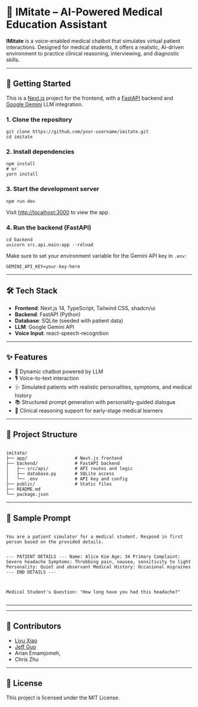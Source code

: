 <h1>🧠 IMitate – AI-Powered Medical Education Assistant</h1>

<p><strong>IMitate</strong> is a voice-enabled medical chatbot that simulates virtual patient interactions. Designed for medical students, it offers a realistic, AI-driven environment to practice clinical reasoning, interviewing, and diagnostic skills.</p>

<hr />

<h2>🚀 Getting Started</h2>

<p>This is a <a href="https://nextjs.org" target="_blank">Next.js</a> project for the frontend, with a <a href="https://fastapi.tiangolo.com" target="_blank">FastAPI</a> backend and <a href="https://deepmind.google/technologies/gemini" target="_blank">Google Gemini</a> LLM integration.</p>

<h3>1. Clone the repository</h3>
<pre><code>git clone https://github.com/your-username/imitate.git
cd imitate
</code></pre>

<h3>2. Install dependencies</h3>
<pre><code>npm install
# or
yarn install
</code></pre>

<h3>3. Start the development server</h3>
<pre><code>npm run dev</code></pre>
<p>Visit <a href="http://localhost:3000" target="_blank">http://localhost:3000</a> to view the app.</p>

<h3>4. Run the backend (FastAPI)</h3>
<pre><code>cd backend
uvicorn src.api.main:app --reload
</code></pre>

<p>Make sure to set your environment variable for the Gemini API key in <code>.env</code>:</p>
<pre><code>GEMINI_API_KEY=your-key-here</code></pre>

<hr />

<h2>🛠️ Tech Stack</h2>
<ul>
  <li><strong>Frontend</strong>: Next.js 14, TypeScript, Tailwind CSS, shadcn/ui</li>
  <li><strong>Backend</strong>: FastAPI (Python)</li>
  <li><strong>Database</strong>: SQLite (seeded with patient data)</li>
  <li><strong>LLM</strong>: Google Gemini API</li>
  <li><strong>Voice Input</strong>: react-speech-recognition</li>
</ul>

<hr />

<h2>✨ Features</h2>
<ul>
  <li>🔄 Dynamic chatbot powered by LLM</li>
  <li>🎙️ Voice-to-text interaction</li>
  <li>🩺 Simulated patients with realistic personalities, symptoms, and medical history</li>
  <li>📚 Structured prompt generation with personality-guided dialogue</li>
  <li>🧠 Clinical reasoning support for early-stage medical learners</li>
</ul>

<hr />

<h2>🧩 Project Structure</h2>
<pre><code>
imitate/
├── app/                  # Next.js frontend
├── backend/              # FastAPI backend
│   ├── src/api/          # API routes and logic
│   ├── database.py       # SQLite access
│   └── .env              # API key and config
├── public/               # Static files
├── README.md
└── package.json
</code></pre>

<hr />

<h2>🧪 Sample Prompt</h2>
<pre><code>
You are a patient simulator for a medical student. Respond in first person based on the provided details.

--- PATIENT DETAILS ---
Name: Alice Kim
Age: 34
Primary Complaint: Severe headache
Symptoms: Throbbing pain, nausea, sensitivity to light
Personality: Quiet and observant
Medical History: Occasional migraines
--- END DETAILS ---

Medical Student's Question: "How long have you had this headache?"
</code></pre>

<hr />

<hr />

<h2>🤝 Contributors</h2>
<ul>
  <li><a href="https://github.com/liyuxiao2" target="_blank">Liyu Xiao</a></li>
  <li><a href="https://github.com/jeffguo-06" target="_blank">Jeff Guo</a></li>
  <li> Arian Emamjomeh, </li>
  <li> Chris Zhu</li>
</ul>

<hr />

<h2>📜 License</h2>
<p>This project is licensed under the MIT License.</p>
